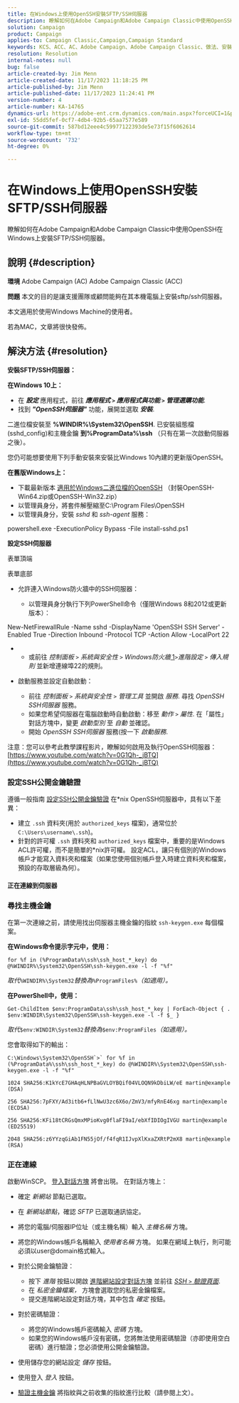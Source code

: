 ```yaml
---
title: 在Windows上使用OpenSSH安裝SFTP/SSH伺服器
description: 瞭解如何在Adobe Campaign和Adobe Campaign Classic中使用OpenSSH在Windows上安裝SFTP/SSH伺服器。
solution: Campaign
product: Campaign
applies-to: Campaign Classic,Campaign,Campaign Standard
keywords: KCS、ACC、AC、Adobe Campaign、Adobe Campaign Classic、做法、安裝SFTP/SSH伺服器、Windows、OpenSSH
resolution: Resolution
internal-notes: null
bug: false
article-created-by: Jim Menn
article-created-date: 11/17/2023 11:18:25 PM
article-published-by: Jim Menn
article-published-date: 11/17/2023 11:24:41 PM
version-number: 4
article-number: KA-14765
dynamics-url: https://adobe-ent.crm.dynamics.com/main.aspx?forceUCI=1&pagetype=entityrecord&etn=knowledgearticle&id=1e189596-9f85-ee11-8179-6045bd006268
exl-id: 55dd5fef-0cf7-4db4-92b5-65aa7577e589
source-git-commit: 587bd12eee4c59977122393de5e73f15f6062614
workflow-type: tm+mt
source-wordcount: '732'
ht-degree: 0%

---
```


# 在Windows上使用OpenSSH安裝SFTP/SSH伺服器


瞭解如何在Adobe Campaign和Adobe Campaign Classic中使用OpenSSH在Windows上安裝SFTP/SSH伺服器。

## 說明 {#description}


<b>環境</b>
Adobe Campaign (AC) Adobe Campaign Classic (ACC)

<b>問題</b>
本文的目的是讓支援團隊或顧問能夠在其本機電腦上安裝sftp/ssh伺服器。

本文適用於使用Windows Machine的使用者。

若為MAC，文章將很快發佈。


## 解決方法 {#resolution}


<b>安裝SFTP/SSH伺服器：</b>

<b>在Windows 10上：</b>

- 在 <b>*設定</b>* 應用程式，前往 <b>*應用程式 `>`  應用程式與功能 `>`  管理選購功能</b>*.
- 找到 <b>*&quot;OpenSSH伺服器&quot;</b>* 功能，展開並選取 <b>*安裝</b>*.


二進位檔安裝至 <b>%WINDIR%\System32\OpenSSH</b>. 已安裝組態檔(sshd_config)和主機金鑰 <b>到%ProgramData%\ssh</b> （只有在第一次啟動伺服器之後）。

您仍可能想要使用下列手動安裝來安裝比Windows 10內建的更新版OpenSSH。

<b>在舊版Windows上：</b>

- 下載最新版本 [適用於Windows二進位檔的OpenSSH](https://github.com/PowerShell/Win32-OpenSSH/releases "https://github.com/PowerShell/Win32-OpenSSH/releases") （封裝OpenSSH-Win64.zip或OpenSSH-Win32.zip）
- 以管理員身分，將套件解壓縮至C:\Program Files\OpenSSH
- 以管理員身分，安裝 *sshd* 和 *ssh-agent* 服務：


powershell.exe -ExecutionPolicy Bypass -File install-sshd.ps1



<b>設定SSH伺服器</b>

表單頂端

表單底部

- 允許連入Windows防火牆中的SSH伺服器：

   - 以管理員身分執行下列PowerShell命令（僅限Windows 8和2012或更新版本）：


New-NetFirewallRule -Name sshd -DisplayName &#39;OpenSSH SSH Server&#39; -Enabled True -Direction Inbound -Protocol TCP -Action Allow -LocalPort 22

- 
   - 或前往 *控制面板 `>`  系統與安全性 `>`  Windows防火牆*[ 1](https://winscp.net/eng/docs/guide_windows_openssh_server#fn1)*`>`進階設定 `>`  傳入規則* 並新增連線埠22的規則。
- 啟動服務並設定自動啟動：

   - 前往 *控制面板 `>`  系統與安全性 `>`  管理工具* 並開啟 *服務*. 尋找 *OpenSSH SSH伺服器* 服務。
   - 如果您希望伺服器在電腦啟動時自動啟動：移至 *動作 `>`  屬性*. 在「屬性」對話方塊中，變更 *啟動型別* 至 *自動* 並確認。
   - 開始 *OpenSSH SSH伺服器* 服務(按一下 *啟動服務*.


注意：您可以參考此教學課程影片，瞭解如何啟用及執行OpenSSH伺服器： [https://www.youtube.com/watch?v=0G1Qh-_jBTQ](https://www.youtube.com/watch?v=0G1Qh-_jBTQ)





### 設定SSH公開金鑰驗證



遵循一般指南 [設定SSH公開金鑰驗證](https://winscp.net/eng/docs/guide_public_key) 在\*nix OpenSSH伺服器中，具有以下差異：

- 建立 `.ssh` 資料夾(用於 `authorized_keys` 檔案)，通常位於 `C:\Users\username\.ssh`)。
- 針對的許可權 `.ssh` 資料夾和 `authorized_keys` 檔案中，重要的是Windows ACL許可權，而不是簡單的\*nix許可權。 設定ACL，讓只有個別的Windows帳戶才能寫入資料夾和檔案（如果您使用個別帳戶登入時建立資料夾和檔案，預設的存取層級為何）。




#### 正在連線到伺服器



### <b>尋找主機金鑰</b>

在第一次連線之前，請使用找出伺服器主機金鑰的指紋 `ssh-keygen.exe` 每個檔案。

<b>在Windows命令提示字元中，使用： </b>


```
for %f in (%ProgramData%\ssh\ssh_host_*_key) do @%WINDIR%\System32\OpenSSH\ssh-keygen.exe -l -f "%f"
```


*取代&#x200B;*`%WINDIR%\System32`*替換為&#x200B;*`%ProgramFiles%`*（如適用）。*

<b>在PowerShell中，使用： </b>


```
Get-ChildItem $env:ProgramData\ssh\ssh_host_*_key | ForEach-Object { . $env:WINDIR\System32\OpenSSH\ssh-keygen.exe -l -f $_ }
```


*取代&#x200B;*`$env:WINDIR\System32`*替換為&#x200B;*`$env:ProgramFiles`*（如適用）。*

您會取得如下的輸出：


```
C:\Windows\System32\OpenSSH`>` for %f in (%ProgramData%\ssh\ssh_host_*_key) do @%WINDIR%\System32\OpenSSH\ssh-keygen.exe -l -f "%f"
```



```
1024 SHA256:K1kYcE7GHAqHLNPBaGVLOYBQif04VLOQN9kDbiLW/eE martin@example (DSA)
```



```
256 SHA256:7pFXY/Ad3itb6+fLlNwU3zc6X6o/ZmV3/mfyRnE46xg martin@example (ECDSA)
```



```
256 SHA256:KFi18tCRGsQmxMPioKvg0flaFI9aI/ebXfIDIOgIVGU martin@example (ED25519)
```



```
2048 SHA256:z6YYzqGiAb1FN55jOf/f4fqR1IJvpXlKxaZXRtP2mX8 martin@example (RSA)
```




### 正在連線



啟動WinSCP。 [登入對話方塊](https://winscp.net/eng/docs/ui_login) 將會出現。 在對話方塊上：

- 確定 *新網站* 節點已選取。
- 在 *新網站節點*，確認 *SFTP* 已選取通訊協定。
- 將您的電腦/伺服器IP位址（或主機名稱）輸入 *主機名稱* 方塊。
- 將您的Windows帳戶名稱輸入 *使用者名稱* 方塊。 如果在網域上執行，則可能必須以user@domain格式輸入。
- 對於公開金鑰驗證：

   - 按下 *進階* 按鈕以開啟 [進階網站設定對話方塊](https://winscp.net/eng/docs/ui_login_advanced) 並前往 *[SSH `>`  驗證頁面](https://winscp.net/eng/docs/ui_login_authentication)*.
   - 在 *私密金鑰檔案，* 方塊會選取您的私密金鑰檔案。
   - 提交進階網站設定對話方塊，其中包含 *確定* 按鈕。
- 對於密碼驗證：

   - 將您的Windows帳戶密碼輸入 *密碼* 方塊。
   - 如果您的Windows帳戶沒有密碼，您將無法使用密碼驗證（亦即使用空白密碼）進行驗證；您必須使用公開金鑰驗證。
- 使用儲存您的網站設定 *儲存* 按鈕。
- 使用登入 *登入* 按鈕。
- [驗證主機金鑰](https://winscp.net/eng/docs/ssh_verifying_the_host_key) 將指紋與之前收集的指紋進行比較（請參閱上文）。

